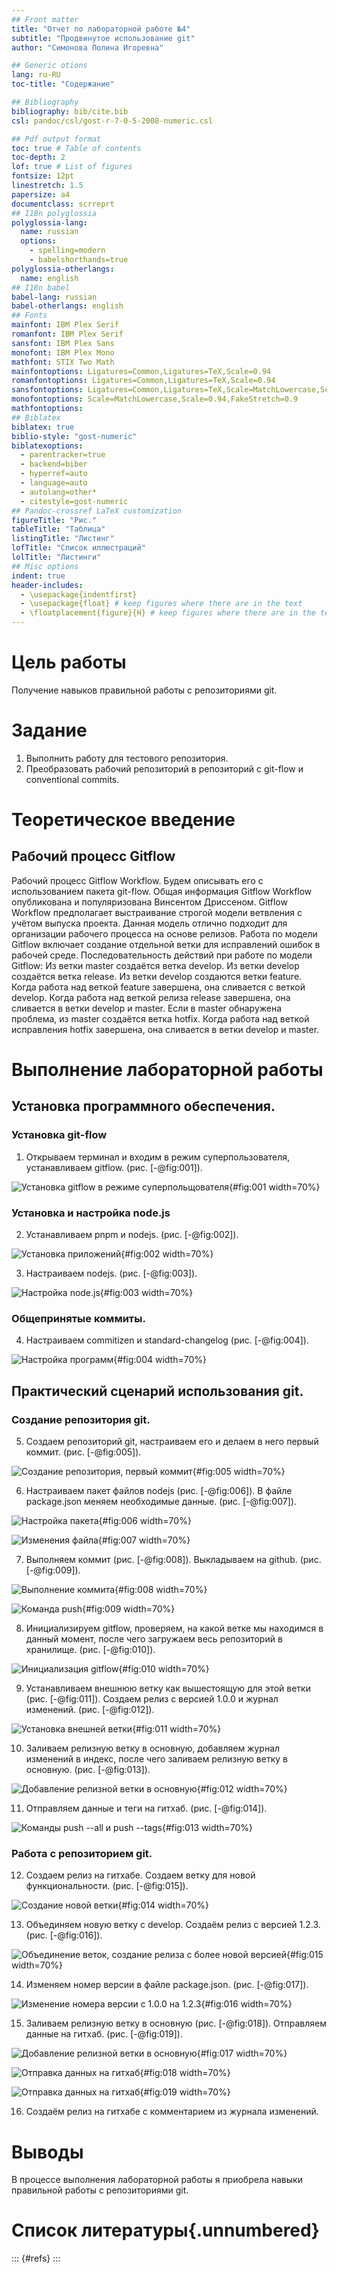 ```yaml
---
## Front matter
title: "Отчет по лабораторной работе №4"
subtitle: "Продвинутое использование git"
author: "Симонова Полина Игоревна"

## Generic otions
lang: ru-RU
toc-title: "Содержание"

## Bibliography
bibliography: bib/cite.bib
csl: pandoc/csl/gost-r-7-0-5-2008-numeric.csl

## Pdf output format
toc: true # Table of contents
toc-depth: 2
lof: true # List of figures
fontsize: 12pt
linestretch: 1.5
papersize: a4
documentclass: scrreprt
## I18n polyglossia
polyglossia-lang:
  name: russian
  options:
	- spelling=modern
	- babelshorthands=true
polyglossia-otherlangs:
  name: english
## I18n babel
babel-lang: russian
babel-otherlangs: english
## Fonts
mainfont: IBM Plex Serif
romanfont: IBM Plex Serif
sansfont: IBM Plex Sans
monofont: IBM Plex Mono
mathfont: STIX Two Math
mainfontoptions: Ligatures=Common,Ligatures=TeX,Scale=0.94
romanfontoptions: Ligatures=Common,Ligatures=TeX,Scale=0.94
sansfontoptions: Ligatures=Common,Ligatures=TeX,Scale=MatchLowercase,Scale=0.94
monofontoptions: Scale=MatchLowercase,Scale=0.94,FakeStretch=0.9
mathfontoptions:
## Biblatex
biblatex: true
biblio-style: "gost-numeric"
biblatexoptions:
  - parentracker=true
  - backend=biber
  - hyperref=auto
  - language=auto
  - autolang=other*
  - citestyle=gost-numeric
## Pandoc-crossref LaTeX customization
figureTitle: "Рис."
tableTitle: "Таблица"
listingTitle: "Листинг"
lofTitle: "Список иллюстраций"
lolTitle: "Листинги"
## Misc options
indent: true
header-includes:
  - \usepackage{indentfirst}
  - \usepackage{float} # keep figures where there are in the text
  - \floatplacement{figure}{H} # keep figures where there are in the text
---
```


# Цель работы

Получение навыков правильной работы с репозиториями git.

# Задание

1. Выполнить работу для тестового репозитория.
2. Преобразовать рабочий репозиторий в репозиторий с git-flow и conventional commits.

# Теоретическое введение

## Рабочий процесс Gitflow

Рабочий процесс Gitflow Workflow. Будем описывать его с использованием пакета git-flow.
Общая информация
Gitflow Workflow опубликована и популяризована Винсентом Дриссеном.
Gitflow Workflow предполагает выстраивание строгой модели ветвления с учётом выпуска проекта.
Данная модель отлично подходит для организации рабочего процесса на основе релизов.
Работа по модели Gitflow включает создание отдельной ветки для исправлений ошибок в рабочей среде.
Последовательность действий при работе по модели Gitflow:
Из ветки master создаётся ветка develop.
Из ветки develop создаётся ветка release.
Из ветки develop создаются ветки feature.
Когда работа над веткой feature завершена, она сливается с веткой develop.
Когда работа над веткой релиза release завершена, она сливается в ветки develop и master.
Если в master обнаружена проблема, из master создаётся ветка hotfix.
Когда работа над веткой исправления hotfix завершена, она сливается в ветки develop и master.

# Выполнение лабораторной работы

## Установка программного обеспечения.

### Установка git-flow

1. Открываем терминал и входим в режим суперпользователя, устанавливаем gitflow. (рис. [-@fig:001]).

![Установка gitflow в режиме суперпольщователя](image/1.png){#fig:001 width=70%}

### Установка и настройка node.js

2. Устанавливаем pnpm и nodejs. (рис. [-@fig:002]).

![Установка приложений](image/2.png){#fig:002 width=70%}

3. Настраиваем nodejs. (рис. [-@fig:003]).

![Настройка node.js](image/3.png){#fig:003 width=70%}

### Общепринятые коммиты.

4. Настраиваем commitizen и standard-changelog (рис. [-@fig:004]).

![Настройка программ](image/4.png){#fig:004 width=70%}

## Практический сценарий использования git. 

### Создание репозитория git.

5. Создаем репозиторий git, настраиваем его и делаем в него первый коммит. (рис. [-@fig:005]).

![Создание репозитория, первый коммит](image/5.png){#fig:005 width=70%}

6. Настраиваем пакет файлов nodejs (рис. [-@fig:006]). В файле package.json меняем необходимые данные. (рис. [-@fig:007]).

![Настройка пакета](image/6.png){#fig:006 width=70%}

![Изменения файла](image/7.png){#fig:007 width=70%}

7. Выполняем коммит (рис. [-@fig:008]). Выкладываем на github. (рис. [-@fig:009]). 

![Выполнение коммита](image/8.png){#fig:008 width=70%}

![Команда push](image/9.png){#fig:009 width=70%}

8. Инициализируем gitflow, проверяем, на какой ветке мы находимся в данный момент, после чего загружаем весь репозиторий в хранилище. (рис. [-@fig:010]).

![Инициализация gitflow](image/10.png){#fig:010 width=70%}

9. Устанавливаем внешнюю ветку как вышестоящую для этой ветки (рис. [-@fig:011]). Создаем релиз с версией 1.0.0 и журнал изменений. (рис. [-@fig:012]).

![Установка внешней ветки](image/11.png){#fig:011 width=70%}

10. Заливаем релизную ветку в основную, добавляем журнал изменений в индекс, после чего заливаем релизную ветку в основную. (рис. [-@fig:013]).

![Добавление релизной ветки в основную](image/12.png){#fig:012 width=70%}

11. Отправляем данные и теги на гитхаб. (рис. [-@fig:014]).

![Команды push --all и push --tags](image/13.png){#fig:013 width=70%}

### Работа с репозиторием git.

12. Создаем релиз на гитхабе. Создаем ветку для новой функциональности. (рис. [-@fig:015]).

![Создание новой ветки](image/14.png){#fig:014 width=70%}

13. Объединяем новую ветку с develop. Создаём релиз с версией 1.2.3. (рис. [-@fig:016]).

![Объединение веток, создание релиза с более новой версией](image/15.png){#fig:015 width=70%}

14. Изменяем номер версии в файле package.json. (рис. [-@fig:017]).

![Изменение номера версии с 1.0.0 на 1.2.3](image/16.png){#fig:016 width=70%}

15. Заливаем релизную ветку в основную (рис. [-@fig:018]). Отправляем данные на гитхаб. (рис. [-@fig:019]).

![Добавление релизной ветки в основную](image/17.png){#fig:017 width=70%}

![Отправка данных на гитхаб](image/18.png){#fig:018 width=70%}

![Отправка данных на гитхаб](image/19.png){#fig:019 width=70%}

16. Создаём релиз на гитхабе с комментарием из журнала изменений. 

# Выводы

В процессе выполнения лабораторной работы я приобрела навыки правильной работы с репозиториями git.

# Список литературы{.unnumbered}

::: {#refs}
:::
